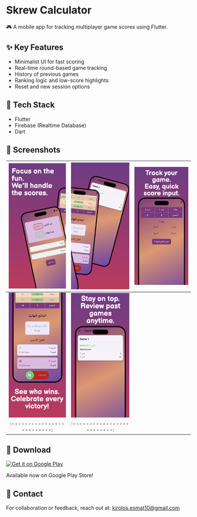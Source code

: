 # Skrew Calculator

🎮 A mobile app for tracking multiplayer game scores using Flutter.

## ✨ Key Features

- Minimalist UI for fast scoring
- Real-time round-based game tracking
- History of previous games
- Ranking logic and low-score highlights
- Reset and new session options

## 🔧 Tech Stack

- Flutter
- Firebase (Realtime Database)
- Dart

## 📱 Screenshots

<div align="center">

| ![Screenshot 1](assets/screenshots/1.png) | ![Screenshot 2](assets/screenshots/2.png) | ![Screenshot 3](assets/screenshots/3.png) |
| :---------------------------------------: | :---------------------------------------: | :---------------------------------------: |
| ![Screenshot 4](assets/screenshots/4.png) | ![Screenshot 5](assets/screenshots/5.png) |
|        :-------------------------:        |        :-------------------------:        |

</div>

## 🔗 Download

[![Get it on Google Play](https://play.google.com/intl/en_us/badges/static/images/badges/en_badge_web_generic.png)](https://play.google.com/store/apps/details?id=com.Hedwig.scrow_calculator)

Available now on Google Play Store!

## 💬 Contact

For collaboration or feedback, reach out at: kirolos.esmat10@gmail.com
